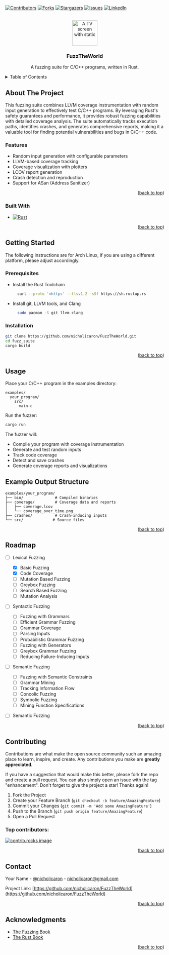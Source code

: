 <!-- PROJECT SHIELDS -->
<!--
*** I'm using markdown "reference style" links for readability.
*** Reference links are enclosed in brackets [ ] instead of parentheses ( ).
*** See the bottom of this document for the declaration of the reference variables
*** for contributors-url, forks-url, etc. This is an optional, concise syntax you may use.
*** https://www.markdownguide.org/basic-syntax/#reference-style-links
-->
[![Contributors][contributors-shield]][contributors-url]
[![Forks][forks-shield]][forks-url]
[![Stargazers][stars-shield]][stars-url]
[![Issues][issues-shield]][issues-url]
[![LinkedIn][linkedin-shield]][linkedin-url]



<!-- PROJECT LOGO -->
<br />
<div align="center">
  <a href="https://github.com/othneildrew/Best-README-Template">
    <img src="images/fuzz.png" alt="A TV screen with static" width="80" height="80">
  </a>

  <h3 align="center">FuzzTheWorld</h3>

  <p align="center">
    A fuzzing suite for C/C++ programs, written in Rust.
    <br />
    </p>
</div>



<!-- TABLE OF CONTENTS -->
<details>
  <summary>Table of Contents</summary>
  <ol>
    <li>
      <a href="#about-the-project">About The Project</a>
      <ul>
        <li><a href="#built-with">Built With</a></li>
      </ul>
    </li>
    <li>
      <a href="#getting-started">Getting Started</a>
      <ul>
        <li><a href="#prerequisites">Prerequisites</a></li>
        <li><a href="#installation">Installation</a></li>
      </ul>
    </li>
    <li><a href="#usage">Usage</a></li>
    <li><a href="#roadmap">Roadmap</a></li>
    <li><a href="#contributing">Contributing</a></li>
    <li><a href="#contact">Contact</a></li>
    <li><a href="#acknowledgments">Acknowledgments</a></li>
  </ol>
</details>



<!-- ABOUT THE PROJECT -->
## About The Project

This fuzzing suite combines LLVM coverage instrumentation with random input generation to effectively test C/C++ programs. By leveraging Rust's safety guarantees and performance, it provides robust fuzzing capabilities with detailed coverage analysis. The suite automatically tracks execution paths, identifies crashes, and generates comprehensive reports, making it a valuable tool for finding potential vulnerabilities and bugs in C/C++ code.

### Features

* Random input generation with configurable parameters
* LLVM-based coverage tracking
* Coverage visualization with plotters
* LCOV report generation
* Crash detection and reproduction
* Support for ASan (Address Sanitizer)

<p align="right">(<a href="#readme-top">back to top</a>)</p>



### Built With

* [![Rust][Rust]][Rust-url]

<p align="right">(<a href="#readme-top">back to top</a>)</p>



<!-- GETTING STARTED -->
## Getting Started

The following instructions are for Arch Linux, if you are using a different
platform, please adjust accordingly.

### Prerequisites

* Install the Rust Toolchain
  ```sh
    curl --proto '=https' --tlsv1.2 -sSf https://sh.rustup.rs
  ```
* Install git, LLVM tools, and Clang
  ```sh
    sudo pacman -S git llvm clang
  ```

### Installation

```bash
git clone https://github.com/nicholicaron/FuzzTheWorld.git
cd fuzz_suite
cargo build
```

<p align="right">(<a href="#readme-top">back to top</a>)</p>



<!-- USAGE EXAMPLES -->
## Usage

Place your C/C++ program in the examples directory:

```
examples/
  your_program/
    src/
      main.c
```

Run the fuzzer:

```bash
cargo run
```

The fuzzer will:
* Compile your program with coverage instrumentation
* Generate and test random inputs
* Track code coverage
* Detect and save crashes
* Generate coverage reports and visualizations

## Example Output Structure

```
examples/your_program/
├── bin/              # Compiled binaries
├── coverage/         # Coverage data and reports
│   ├── coverage.lcov
│   └── coverage_over_time.png
├── crashes/          # Crash-inducing inputs
└── src/             # Source files
```

<p align="right">(<a href="#readme-top">back to top</a>)</p>



<!-- ROADMAP -->
## Roadmap

- [ ] Lexical Fuzzing
    - [x] Basic Fuzzing 
    - [x] Code Coverage
    - [ ] Mutation Based Fuzzing
    - [ ] Greybox Fuzzing
    - [ ] Search Based Fuzzing
    - [ ] Mutation Analysis
- [ ] Syntactic Fuzzing
    - [ ] Fuzzing with Grammars
    - [ ] Efficient Grammar Fuzzing
    - [ ] Grammar Coverage
    - [ ] Parsing Inputs
    - [ ] Probabilistic Grammar Fuzzing
    - [ ] Fuzzing with Generators
    - [ ] Greybox Grammar Fuzzing
    - [ ] Reducing Failure-Inducing Inputs
- [ ] Semantic Fuzzing
    - [ ] Fuzzing with Semantic Constraints
    - [ ] Grammar Mining
    - [ ] Tracking Information Flow
    - [ ] Concolic Fuzzing
    - [ ] Symbolic Fuzzing
    - [ ] Mining Function Specifications
- [ ] Semantic Fuzzing


<p align="right">(<a href="#readme-top">back to top</a>)</p>



<!-- CONTRIBUTING -->
## Contributing

Contributions are what make the open source community such an amazing place to learn, inspire, and create. Any contributions you make are **greatly appreciated**.

If you have a suggestion that would make this better, please fork the repo and create a pull request. You can also simply open an issue with the tag "enhancement".
Don't forget to give the project a star! Thanks again!

1. Fork the Project
2. Create your Feature Branch (`git checkout -b feature/AmazingFeature`)
3. Commit your Changes (`git commit -m 'Add some AmazingFeature'`)
4. Push to the Branch (`git push origin feature/AmazingFeature`)
5. Open a Pull Request

### Top contributors:

<a href="https://github.com/nicholicaron/FuzzTheWorld/graphs/contributors">
  <img src="https://contrib.rocks/image?repo=othneildrew/Best-README-Template" alt="contrib.rocks image" />
</a>

<p align="right">(<a href="#readme-top">back to top</a>)</p>



<!-- CONTACT -->
## Contact

Your Name - [@nicholicaron](https://twitter.com/nicholicaron) - nicholicaron@gmail.com

Project Link: [https://github.com/nicholicaron/FuzzTheWorld](https://github.com/nicholicaron/FuzzTheWorld)

<p align="right">(<a href="#readme-top">back to top</a>)</p>



<!-- ACKNOWLEDGMENTS -->
## Acknowledgments

* [The Fuzzing Book](https://www.fuzzingbook.org/)
* [The Rust Book](https://doc.rust-lang.org/book/)

<p align="right">(<a href="#readme-top">back to top</a>)</p>



<!-- MARKDOWN LINKS & IMAGES -->
<!-- https://www.markdownguide.org/basic-syntax/#reference-style-links -->
[contributors-shield]: https://img.shields.io/github/contributors/othneildrew/Best-README-Template.svg?style=for-the-badge
[contributors-url]: https://github.com/nicholicaron/FuzzTheWorld/graphs/contributors
[forks-shield]: https://img.shields.io/github/forks/othneildrew/Best-README-Template.svg?style=for-the-badge
[forks-url]: https://github.com/nicholicaron/FuzzTheWorld/network/members
[stars-shield]: https://img.shields.io/github/stars/othneildrew/Best-README-Template.svg?style=for-the-badge
[stars-url]: https://github.com/nicholicaron/FuzzTheWorld/stargazers
[issues-shield]: https://img.shields.io/github/issues/othneildrew/Best-README-Template.svg?style=for-the-badge
[issues-url]: https://github.com/nicholicaron/FuzzTheWorld/issues
[license-shield]: 
[license-url]:
[linkedin-shield]: https://img.shields.io/badge/-LinkedIn-black.svg?style=for-the-badge&logo=linkedin&colorB=555
[linkedin-url]: https://linkedin.com/in/nicholicaron
[product-screenshot]: images/screenshot.png
[Rust]: https://shields.io/badge/-Rust-3776AB?style=flat&logo=rust
[Rust-url]: https://www.rust-lang.org/
